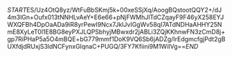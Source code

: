 $START$ES/Uz4OtQ8yz/WtFuBbSKmj5k+00xeSSjXq/AoogBQstootQQY2+/dJ4m3lGn+Oufx013tNNHLvAeY+E6e66+pNjFWMhJlTdCZqayF9F46yX258EYJWXQFBh4DpOaADa9iR8yrPewI9Ncx7JklJvIGgWv58qI7ATdNDHaAHHY25NmE8XyLeT0l1E8BG8eyPXJLQPSbhyjMBwxdr2jABLi3ZQjKKhnwFN3zCmD8j+gp7RiPHaP5a5O4mBQE+bG779mmf1DoK9VQ6Sb6jADZg/IrEdgmcfgjPdt2gBUXfdjdRUxjS3ldNCFynxGlqnaC+PUGQ/3FY7Kfiini9M1WiIVg==$END$